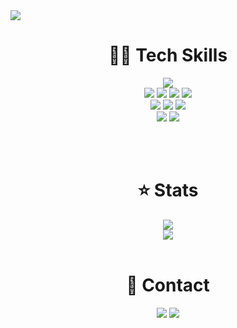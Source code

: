 <img src="https://capsule-render.vercel.app/api?type=transparent&height=250&section=header&text=Kim%20Ju-Yeop&fontColor=4B0082&fontSize=70&fontAlignY=40&desc=Cloud%20/%20Infra%20/%20MLOps">


<div align=center>

# 🧑‍💻 Tech Skills

<img src="https://img.shields.io/badge/Python-3776AB?style=flat&logo=Python&logoColor=white"/>
<br>
<img src="https://img.shields.io/badge/Ubuntu-E95420?style=flat&logo=Ubuntu&logoColor=white"/>
<img src="https://img.shields.io/badge/Kubernetes-326CE5?style=flat&logo=Kubernetes&logoColor=white"/>
<img src="https://img.shields.io/badge/Docker-2496ED?style=flat&logo=Docker&logoColor=white"/>
<img src="https://img.shields.io/badge/Amazon-AWS-232F3E?style=flat&logo=Amazon-AWS&logoColor=white"/>
<br>
<img src="https://img.shields.io/badge/PyTorch-EE4C2C?style=flat&logo=PyTorch&logoColor=white"/>
<img src="https://img.shields.io/badge/Tensorflow-FF6F00?style=flat&logo=Tensorflow&logoColor=white"/>
<img src="https://img.shields.io/badge/Keras-D00000?style=flat&logo=Keras&logoColor=white"/>
<br>
<img src="https://img.shields.io/badge/GitHub-181717?style=flat&logo=GitHub&logoColor=white"/>
<img src="https://img.shields.io/badge/GitLab-FC6D26?style=flat&logo=GitLab&logoColor=white"/>


<!--
# 🗨 Comments

**Juye-ops**라는 Username으로 DevOps, MLOps와 같이 **스스로를 개발자로서 운영하고 배포**하고자 합니다.  
남들의 호기심을 자극할 프로그램으로  **오픈소스에 기여**하고 싶습니다.  
나아가, 컴퓨터 공학에 영향을 미칠 수 있는 **인플루언서 개발자**가 되고 싶습니다.  
-->

<br><br>
  
# ⭐ Stats
<a href="https://github.com/juye-ops/"><img src="https://github-readme-stats.vercel.app/api?username=juye-ops&show_icons=true&theme=swift"></a>
<br>
<a href="https://solved.ac/profile/juye_ops/"><img src="http://mazassumnida.wtf/api/v2/generate_badge?boj=juye_ops"/></a>
<br><br>

# 🤝 Contact

<a href="https://juye-ops.github.io/"><img src="https://img.shields.io/badge/Tech_Blog-655CED?style=flat&logo=GitHub&logoColor=white"/></a>
<a href="mailto:kjye.ops@gmail.com"><img src="https://img.shields.io/badge/Gmail-EA4335?style=flat&logo=Gmail&logoColor=white"/></a>
<br><br>
</div>
